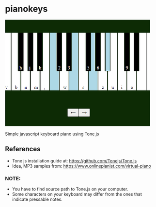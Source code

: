 # pianokeys

![thumbnail](./thumbnail.png)

Simple javascript keyboard piano using Tone.js
## References

- Tone js installation guide at: https://github.com/Tonejs/Tone.js
- Idea, MP3 samples from: https://www.onlinepianist.com/virtual-piano

### NOTE:

- You have to find source path to Tone.js on your computer.
- Some characters on your keyboard may differ from the ones that indicate pressable notes.